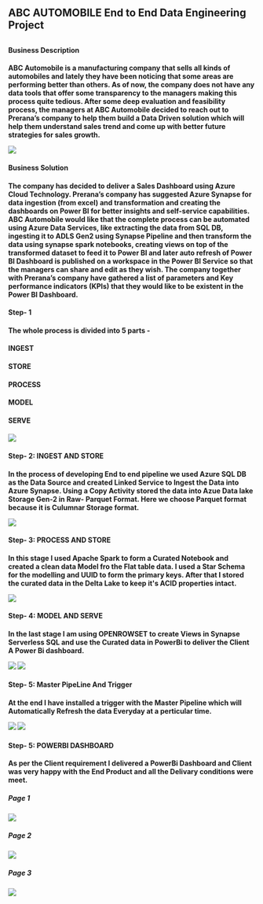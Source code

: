 <h2>
ABC AUTOMOBILE End to End Data Engineering Project
<h2>
<h4>
Business Description
<h4>
<p></p>ABC Automobile is a manufacturing company that sells all kinds of automobiles and lately they have been noticing that some areas are performing better than others. As of now, the company does not have any data tools that offer some transparency to the managers making this process quite tedious. After some deep evaluation and feasibility process, the managers at ABC Automobile decided to reach out to Prerana’s company to help them build a Data Driven solution which will help them understand sales trend and come up with better future strategies for sales growth.<p></p>
<img src="https://github.com/PreranaC96/Prerana_Data_engineering/blob/main/Problem%20statement.png"/>
<h4>
Business Solution
<h4>
<p></p>The company has decided to deliver a Sales Dashboard using Azure Cloud Technology. Prerana’s company has suggested Azure Synapse for data ingestion (from excel) and transformation and creating the dashboards on Power BI for better insights and self-service capabilities. ABC Automobile would like that the complete process can be automated using Azure Data Services, like extracting the data from SQL DB, ingesting it to ADLS Gen2 using Synapse Pipeline and then transform the data using synapse spark notebooks, creating views on top of the transformed dataset to feed it to Power BI and later auto refresh of Power BI Dashboard is published on a workspace in the Power BI Service so that the managers can share and edit as they wish. The company together with Prerana’s company have gathered a list of parameters and Key performance indicators (KPIs) that they would like to be existent in the Power BI Dashboard.<p></p>
<h4>
Step- 1
<h4>
The whole process is divided into 5 parts - 
<h4>
INGEST
<h4>
<h4>
STORE
<h4>
<h4>
PROCESS
<h4>
<h4>
MODEL
<h4>
<h4>
SERVE
<h4>
<img src="https://github.com/PreranaC96/Prerana_Data_engineering/blob/main/End%20to%20end.png"/>
<h4>
Step- 2: INGEST AND STORE
<h4>
<p></p>In the process of developing End to end pipeline we used Azure SQL DB as the Data Source and created Linked Service to Ingest the Data into Azure Synapse. Using a Copy Activity stored the data into Azue Data lake Storage Gen-2 in Raw- Parquet Format. Here we choose Parquet format because it is Culumnar Storage format.<p></p>
<img src="https://github.com/PreranaC96/Prerana_Data_engineering/blob/main/copy%20activity.png"/>
<h4>
Step- 3: PROCESS AND STORE
<h4>
<p></p>In this stage I used Apache Spark to form a Curated Notebook and created a clean data Model fro the Flat table data. I used a Star Schema for the modelling and UUID to form the primary keys. After that I stored the curated data in the Delta Lake to keep it's ACID properties intact.<p></p>
<img src="https://github.com/PreranaC96/Prerana_Data_engineering/blob/main/Star%20Schema%20notebook.png"/>
<h4>
Step- 4: MODEL AND SERVE
<h4>
<p></p>In the last stage I am using OPENROWSET to create Views in Synapse Serverless SQL and use the Curated data in PowerBi to deliver the Client A Power Bi dashboard.<p></p>
<img src="https://github.com/PreranaC96/Prerana_Data_engineering/blob/main/View%20Creation%20notebook.png"/>
<img src="https://github.com/PreranaC96/Prerana_Data_engineering/blob/main/View%20creation.png"/>
<h4>
Step- 5: Master PipeLine And Trigger
<h4>
<p></p>At the end I have installed a trigger with the Master Pipeline which will Automatically Refresh the data Everyday at a perticular time.<p></p>
<img src="https://github.com/PreranaC96/Prerana_Data_engineering/blob/main/Master%20pipeline.png"/>
<img src="https://github.com/PreranaC96/Prerana_Data_engineering/blob/main/Trigger.png"/>
<h4>
Step- 5: POWERBI DASHBOARD
<h4>
<p></p>As per the Client requirement I delivered a PowerBi Dashboard and Client was very happy with the End Product and all the Delivary conditions were meet.<p></p>
<h5>Page 1</h5>
<img src="https://github.com/PreranaC96/Prerana_Data_engineering/blob/main/PowerBI_DE_1.png"/>
<h5>Page 2</h5>
<img src="https://github.com/PreranaC96/Prerana_Data_engineering/blob/main/PowerBI_DE_2.png"/>
<h5>Page 3</h5>
<img src="https://github.com/PreranaC96/Prerana_Data_engineering/blob/main/PowerBI_DE_3.png"/>

